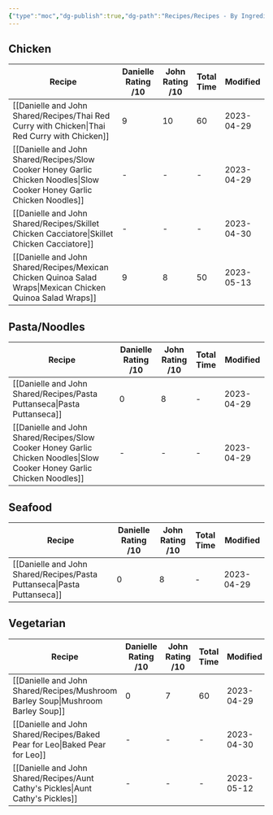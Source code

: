 ```yaml
---
{"type":"moc","dg-publish":true,"dg-path":"Recipes/Recipes - By Ingredient.md","permalink":"/recipes/recipes-by-ingredient/","dgPassFrontmatter":true}
---
```



## Chicken
| Recipe                                                                                                                     | Danielle Rating /10 | John Rating /10 | Total Time | Modified   |
| -------------------------------------------------------------------------------------------------------------------------- | ------------------- | --------------- | ---------- | ---------- |
| [[Danielle and John Shared/Recipes/Thai Red Curry with Chicken\|Thai Red Curry with Chicken]]                           | 9                   | 10              | 60         | 2023-04-29 |
| [[Danielle and John Shared/Recipes/Slow Cooker Honey Garlic Chicken Noodles\|Slow Cooker Honey Garlic Chicken Noodles]] | \-                  | \-              | \-         | 2023-04-29 |
| [[Danielle and John Shared/Recipes/Skillet Chicken Cacciatore\|Skillet Chicken Cacciatore]]                             | \-                  | \-              | \-         | 2023-04-30 |
| [[Danielle and John Shared/Recipes/Mexican Chicken Quinoa Salad Wraps\|Mexican Chicken Quinoa Salad Wraps]]             | 9                   | 8               | 50         | 2023-05-13 |


## Pasta/Noodles
| Recipe                                                                                                                     | Danielle Rating /10 | John Rating /10 | Total Time | Modified   |
| -------------------------------------------------------------------------------------------------------------------------- | ------------------- | --------------- | ---------- | ---------- |
| [[Danielle and John Shared/Recipes/Pasta Puttanseca\|Pasta Puttanseca]]                                                 | 0                   | 8               | \-         | 2023-04-29 |
| [[Danielle and John Shared/Recipes/Slow Cooker Honey Garlic Chicken Noodles\|Slow Cooker Honey Garlic Chicken Noodles]] | \-                  | \-              | \-         | 2023-04-29 |


## Seafood
| Recipe                                                                     | Danielle Rating /10 | John Rating /10 | Total Time | Modified   |
| -------------------------------------------------------------------------- | ------------------- | --------------- | ---------- | ---------- |
| [[Danielle and John Shared/Recipes/Pasta Puttanseca\|Pasta Puttanseca]] | 0                   | 8               | \-         | 2023-04-29 |


## Vegetarian 
| Recipe                                                                             | Danielle Rating /10 | John Rating /10 | Total Time | Modified   |
| ---------------------------------------------------------------------------------- | ------------------- | --------------- | ---------- | ---------- |
| [[Danielle and John Shared/Recipes/Mushroom Barley Soup\|Mushroom Barley Soup]] | 0                   | 7               | 60         | 2023-04-29 |
| [[Danielle and John Shared/Recipes/Baked Pear for Leo\|Baked Pear for Leo]]     | \-                  | \-              | \-         | 2023-04-30 |
| [[Danielle and John Shared/Recipes/Aunt Cathy's Pickles\|Aunt Cathy's Pickles]] | \-                  | \-              | \-         | 2023-05-12 |

